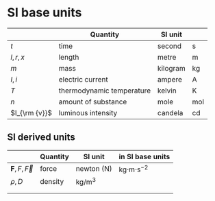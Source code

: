 # SI base units

|               | Quantity                  | SI unit  |     |
| ------------- | ------------------------- | -------- | --- |
| $t$           | time                      | second   | s   |
| $l, r, x$     | length                    | metre    | m   |
| $m$           | mass                      | kilogram | kg  |
| $I, i$        | electric current          | ampere   | A   |
| $T$           | thermodynamic temperature | kelvin   | K   |
| $n$           | amount of substance       | mole     | mol |
| $I_{\rm {v}}$ | luminous intensity        | candela  | cd  |

## SI derived units

|                        | Quantity | SI unit         | in SI base units     |
| ---------------------- | -------- | --------------- | -------------------- |
| $\mathbf{F},F,\vec{F}$ | force    | newton (N)      | $\text{kg⋅m⋅s}^{-2}$ |
| $ρ, D$                 | density  | $\text{kg/m}^3$ |                      |
|                        |          |                 |                      |
|                        |          |                 |                      |
